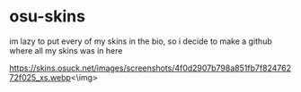 # osu-skins

im lazy to put every of my skins in the bio, so i decide to make a github where all my skins was in here

<img>https://skins.osuck.net/images/screenshots/4f0d2907b798a851fb7f82476272f025_xs.webp<\img>
